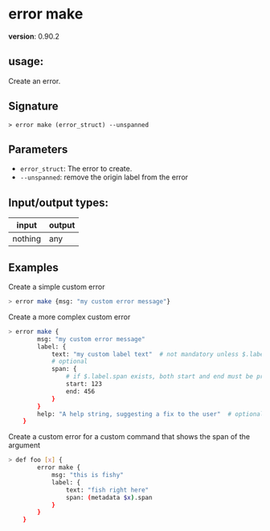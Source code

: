 # error make

**version**: 0.90.2

## **usage**:

Create an error.

## Signature

`> error make (error_struct) --unspanned`

## Parameters

- `error_struct`: The error to create.
- `--unspanned`: remove the origin label from the error

## Input/output types:

| input   | output |
| ------- | ------ |
| nothing | any    |

## Examples

Create a simple custom error

```bash
> error make {msg: "my custom error message"}
```

Create a more complex custom error

```bash
> error make {
        msg: "my custom error message"
        label: {
            text: "my custom label text"  # not mandatory unless $.label exists
            # optional
            span: {
                # if $.label.span exists, both start and end must be present
                start: 123
                end: 456
            }
        }
        help: "A help string, suggesting a fix to the user"  # optional
    }
```

Create a custom error for a custom command that shows the span of the argument

```bash
> def foo [x] {
        error make {
            msg: "this is fishy"
            label: {
                text: "fish right here"
                span: (metadata $x).span
            }
        }
    }
```
